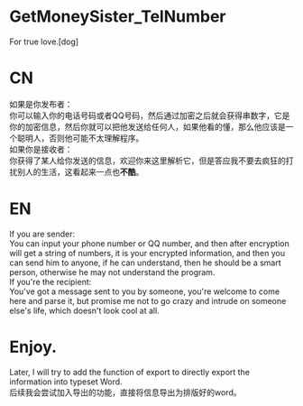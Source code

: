 # GetMoneySister_TelNumber
For true love.[dog]
# CN
如果是你发布者： \
  你可以输入你的电话号码或者QQ号码，然后通过加密之后就会获得串数字，它是你的加密信息，然后你就可以把他发送给任何人，如果他看的懂，那么他应该是一个聪明人，否则他可能不太理解程序。 \
如果你是接收者：\
  你获得了某人给你发送的信息，欢迎你来这里解析它，但是答应我不要去疯狂的打扰别人的生活，这看起来一点也**不酷**。 
 
# EN

If you are sender:\
  You can input your phone number or QQ number, and then after encryption will get a string of numbers, it is your encrypted information, and then you can send him to anyone, if he can understand, then he should be a smart person, otherwise he may not understand the program.\
If you're the recipient:\
  You've got a message sent to you by someone, you're welcome to come here and parse it, but promise me not to go crazy and intrude on someone else's life, which doesn't look cool at all.
 
# Enjoy.
Later, I will try to add the function of export to directly export the information into typeset Word.\
后续我会尝试加入导出的功能，直接将信息导出为排版好的word。
